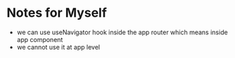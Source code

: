 # Notes for Myself

- we can use useNavigator hook inside the app router which means inside app component
- we cannot use it at app level
